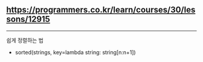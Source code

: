 
## https://programmers.co.kr/learn/courses/30/lessons/12915

* * *

쉽게 정렬하는 법
- sorted(strings, key=lambda string: string[n:n+1])

